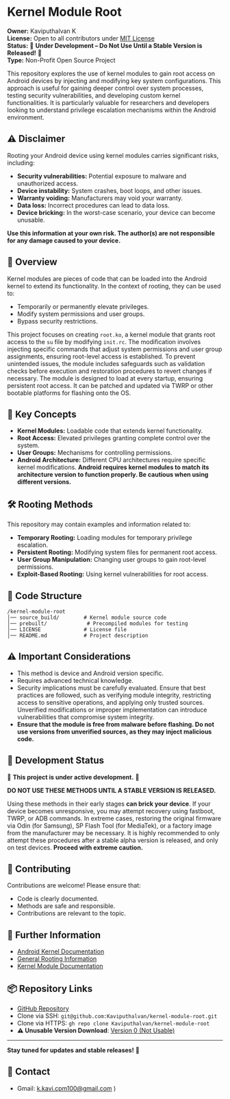 # Kernel Module Root

**Owner:** Kaviputhalvan K  
**License:** Open to all contributors under [MIT License](LICENSE)  
**Status:** 🚨 **Under Development – Do Not Use Until a Stable Version is Released!** 🚨  
**Type:** Non-Profit Open Source Project

This repository explores the use of kernel modules to gain root access on Android devices by injecting and modifying key system configurations. This approach is useful for gaining deeper control over system processes, testing security vulnerabilities, and developing custom kernel functionalities. It is particularly valuable for researchers and developers looking to understand privilege escalation mechanisms within the Android environment.

## ⚠️ Disclaimer
Rooting your Android device using kernel modules carries significant risks, including:

- **Security vulnerabilities:** Potential exposure to malware and unauthorized access.
- **Device instability:** System crashes, boot loops, and other issues.
- **Warranty voiding:** Manufacturers may void your warranty.
- **Data loss:** Incorrect procedures can lead to data loss.
- **Device bricking:** In the worst-case scenario, your device can become unusable.

**Use this information at your own risk. The author(s) are not responsible for any damage caused to your device.**

## 📌 Overview
Kernel modules are pieces of code that can be loaded into the Android kernel to extend its functionality. In the context of rooting, they can be used to:

- Temporarily or permanently elevate privileges.
- Modify system permissions and user groups.
- Bypass security restrictions.

This project focuses on creating `root.ko`, a kernel module that grants root access to the `su` file by modifying `init.rc`. The modification involves injecting specific commands that adjust system permissions and user group assignments, ensuring root-level access is established. To prevent unintended issues, the module includes safeguards such as validation checks before execution and restoration procedures to revert changes if necessary. The module is designed to load at every startup, ensuring persistent root access. It can be patched and updated via TWRP or other bootable platforms for flashing onto the OS.

## 🔑 Key Concepts
- **Kernel Modules:** Loadable code that extends kernel functionality.
- **Root Access:** Elevated privileges granting complete control over the system.
- **User Groups:** Mechanisms for controlling permissions.
- **Android Architecture:** Different CPU architectures require specific kernel modifications. **Android requires kernel modules to match its architecture version to function properly. Be cautious when using different versions.**

## 🛠️ Rooting Methods
This repository may contain examples and information related to:

- **Temporary Rooting:** Loading modules for temporary privilege escalation.
- **Persistent Rooting:** Modifying system files for permanent root access.
- **User Group Manipulation:** Changing user groups to gain root-level permissions.
- **Exploit-Based Rooting:** Using kernel vulnerabilities for root access.

## 📂 Code Structure
```
/kernel-module-root
│── source_build/        # Kernel module source code
│── prebuilt/             # Precompiled modules for testing
│── LICENSE              # License file
│── README.md            # Project description
```

## ⚠️ Important Considerations
- This method is device and Android version specific.
- Requires advanced technical knowledge.
- Security implications must be carefully evaluated. Ensure that best practices are followed, such as verifying module integrity, restricting access to sensitive operations, and applying only trusted sources. Unverified modifications or improper implementation can introduce vulnerabilities that compromise system integrity.
- **Ensure that the module is free from malware before flashing. Do not use versions from unverified sources, as they may inject malicious code.**

## 🚧 Development Status
🚨 **This project is under active development.** 🚨

**DO NOT USE THESE METHODS UNTIL A STABLE VERSION IS RELEASED.**

Using these methods in their early stages **can brick your device**. If your device becomes unresponsive, you may attempt recovery using fastboot, TWRP, or ADB commands. In extreme cases, restoring the original firmware via Odin (for Samsung), SP Flash Tool (for MediaTek), or a factory image from the manufacturer may be necessary. It is highly recommended to only attempt these procedures after a stable alpha version is released, and only on test devices. **Proceed with extreme caution.**

## 🤝 Contributing
Contributions are welcome! Please ensure that:

- Code is clearly documented.
- Methods are safe and responsible.
- Contributions are relevant to the topic.

## 📖 Further Information
- [Android Kernel Documentation](https://source.android.com/docs/core/architecture/kernel)
- [General Rooting Information](https://forum.xda-developers.com/)
- [Kernel Module Documentation](https://www.kernel.org/doc/html/latest/)

## 📦 Repository Links
- [GitHub Repository](https://github.com/Kaviputhalvan/kernel-module-root.git)
- Clone via SSH: `git@github.com:Kaviputhalvan/kernel-module-root.git`
- Clone via HTTPS: `gh repo clone Kaviputhalvan/kernel-module-root`
- **⚠️ Unusable Version Download**: [Version 0 (Not Usable)](https://github.com/Kaviputhalvan/kernel-module-root/archive/refs/heads/ver-0(un-useable).zip)

---

**Stay tuned for updates and stable releases!** 🚀

## 📧 Contact
- Gmail: [k.kavi.cpm100@gmail.com](mailto:k.kavi.cpm100@gmail.com?subject=Kernel-Module-Root-readme.md)
)

